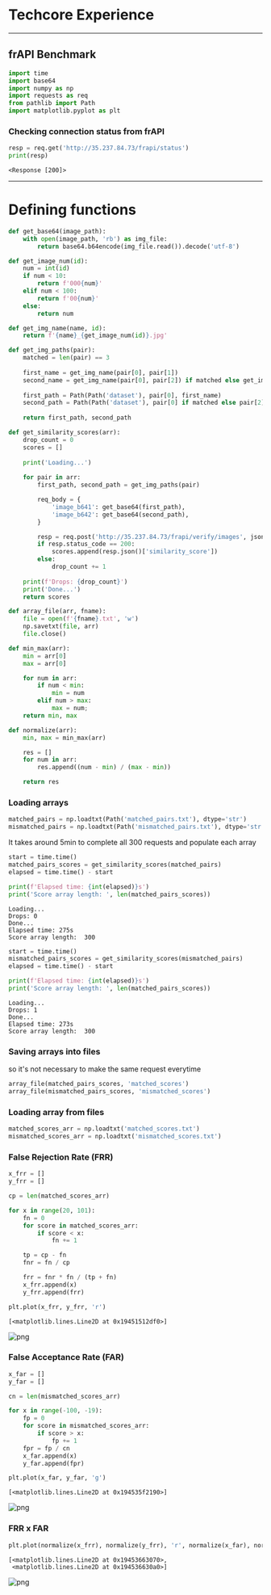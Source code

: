 # Techcore Experience

---

## frAPI Benchmark


```python
import time
import base64
import numpy as np
import requests as req
from pathlib import Path
import matplotlib.pyplot as plt
```

### Checking connection status from frAPI


```python
resp = req.get('http://35.237.84.73/frapi/status')
print(resp)
```

    <Response [200]>
    

---
#  Defining functions


```python
def get_base64(image_path):
    with open(image_path, 'rb') as img_file:
        return base64.b64encode(img_file.read()).decode('utf-8')
```


```python
def get_image_num(id):
    num = int(id)
    if num < 10:
        return f'000{num}'
    elif num < 100:
        return f'00{num}'
    else:
        return num
```


```python
def get_img_name(name, id):
    return f'{name}_{get_image_num(id)}.jpg'
```


```python
def get_img_paths(pair):
    matched = len(pair) == 3
    
    first_name = get_img_name(pair[0], pair[1])
    second_name = get_img_name(pair[0], pair[2]) if matched else get_img_name(pair[2], pair[3])
    
    first_path = Path(Path('dataset'), pair[0], first_name)
    second_path = Path(Path('dataset'), pair[0] if matched else pair[2], second_name)
    
    return first_path, second_path
```


```python
def get_similarity_scores(arr):
    drop_count = 0
    scores = []
    
    print('Loading...')
    
    for pair in arr:
        first_path, second_path = get_img_paths(pair)

        req_body = {
            'image_b641': get_base64(first_path),
            'image_b642': get_base64(second_path),
        }

        resp = req.post('http://35.237.84.73/frapi/verify/images', json = req_body)
        if resp.status_code == 200:
            scores.append(resp.json()['similarity_score'])
        else:
            drop_count += 1
    
    print(f'Drops: {drop_count}')
    print('Done...')
    return scores
```


```python
def array_file(arr, fname):
    file = open(f'{fname}.txt', 'w')
    np.savetxt(file, arr)
    file.close()
```


```python
def min_max(arr):
    min = arr[0]
    max = arr[0]

    for num in arr:
        if num < min:
            min = num
        elif num > max:
            max = num;
    return min, max
```


```python
def normalize(arr):
    min, max = min_max(arr)

    res = []
    for num in arr:
        res.append((num - min) / (max - min))

    return res
```

### Loading arrays


```python
matched_pairs = np.loadtxt(Path('matched_pairs.txt'), dtype='str')
mismatched_pairs = np.loadtxt(Path('mismatched_pairs.txt'), dtype='str')
```

It takes around 5min to complete all 300 requests and populate each array


```python
start = time.time()
matched_pairs_scores = get_similarity_scores(matched_pairs)
elapsed = time.time() - start

print(f'Elapsed time: {int(elapsed)}s')
print('Score array length: ', len(matched_pairs_scores))
```

    Loading...
    Drops: 0
    Done...
    Elapsed time: 275s
    Score array length:  300
    


```python
start = time.time()
mismatched_pairs_scores = get_similarity_scores(mismatched_pairs)
elapsed = time.time() - start

print(f'Elapsed time: {int(elapsed)}s')
print('Score array length: ', len(matched_pairs_scores))
```

    Loading...
    Drops: 1
    Done...
    Elapsed time: 273s
    Score array length:  300
    

### Saving arrays into files
so it's not necessary to make the same request everytime


```python
array_file(matched_pairs_scores, 'matched_scores')
array_file(mismatched_pairs_scores, 'mismatched_scores')
```

### Loading array from files


```python
matched_scores_arr = np.loadtxt('matched_scores.txt')
mismatched_scores_arr = np.loadtxt('mismatched_scores.txt')
```

### False Rejection Rate (FRR)


```python
x_frr = []
y_frr = []

cp = len(matched_scores_arr) 

for x in range(20, 101):
    fn = 0
    for score in matched_scores_arr:
        if score < x:
            fn += 1

    tp = cp - fn
    fnr = fn / cp

    frr = fnr * fn / (tp + fn)
    x_frr.append(x)
    y_frr.append(frr)
```


```python
plt.plot(x_frr, y_frr, 'r')
```




    [<matplotlib.lines.Line2D at 0x19451512df0>]




    
![png](output_24_1.png)
    


### False Acceptance Rate (FAR)


```python
x_far = []
y_far = []

cn = len(mismatched_scores_arr)

for x in range(-100, -19):
    fp = 0
    for score in mismatched_scores_arr:
        if score > x:
            fp += 1
    fpr = fp / cn
    x_far.append(x)
    y_far.append(fpr)
```


```python
plt.plot(x_far, y_far, 'g')
```




    [<matplotlib.lines.Line2D at 0x194535f2190>]




    
![png](output_27_1.png)
    


### FRR x FAR 


```python
plt.plot(normalize(x_frr), normalize(y_frr), 'r', normalize(x_far), normalize(y_far), 'g')
```




    [<matplotlib.lines.Line2D at 0x19453663070>,
     <matplotlib.lines.Line2D at 0x194536630a0>]




    
![png](output_29_1.png)
    

